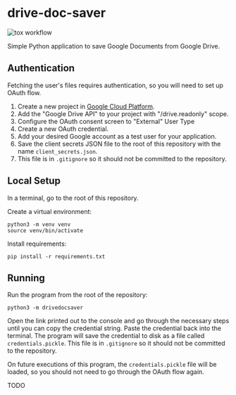 # drive-doc-saver

![tox workflow](https://github.com/Tyler-Yates/drive-doc-saver/actions/workflows/tox-workflow.yml/badge.svg)

Simple Python application to save Google Documents from Google Drive.

## Authentication

Fetching the user's files requires authentication, so you will need to set up OAuth flow.

1. Create a new project in [Google Cloud Platform](https://console.cloud.google.com/apis/dashboard).
2. Add the "Google Drive API" to your project with "/drive.readonly" scope.
3. Configure the OAuth consent screen to "External" User Type
4. Create a new OAuth credential.
5. Add your desired Google account as a test user for your application.
6. Save the client secrets JSON file to the root of this repository with the name `client_secrets.json`.
7. This file is in `.gitignore` so it should not be committed to the repository.

## Local Setup

In a terminal, go to the root of this repository.

Create a virtual environment:
```
python3 -m venv venv
source venv/bin/activate
```

Install requirements:
```
pip install -r requirements.txt
```

## Running

Run the program from the root of the repository:
```
python3 -m drivedocsaver
```

Open the link printed out to the console and go through the necessary steps until you can copy the credential string.
Paste the credential back into the terminal.
The program will save the credential to disk as a file called `credentials.pickle`.
This file is in `.gitignore` so it should not be committed to the repository.

On future executions of this program, the `credentials.pickle` file will be loaded, so you should not need to go through
the OAuth flow again.

TODO

